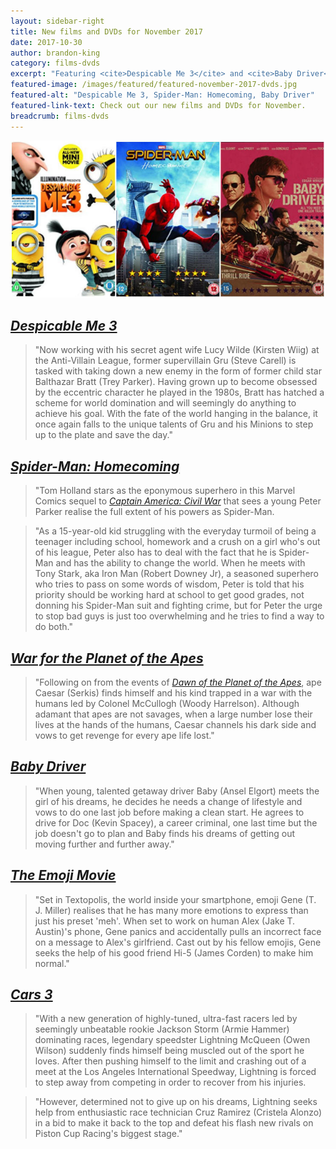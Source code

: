 ```yaml
---
layout: sidebar-right
title: New films and DVDs for November 2017
date: 2017-10-30
author: brandon-king
category: films-dvds
excerpt: "Featuring <cite>Despicable Me 3</cite> and <cite>Baby Driver</cite."
featured-image: /images/featured/featured-november-2017-dvds.jpg
featured-alt: "Despicable Me 3, Spider-Man: Homecoming, Baby Driver"
featured-link-text: Check out our new films and DVDs for November.
breadcrumb: films-dvds
---
```


![Despicable Me 3, Spider-Man: Homecoming, Baby Driver](/images/featured/featured-november-2017-dvds.jpg)

## [<cite>Despicable Me 3</cite>](https://suffolk.spydus.co.uk/cgi-bin/spydus.exe/ENQ/OPAC/BIBENQ?BRN=2300564)

> "Now working with his secret agent wife Lucy Wilde (Kirsten Wiig) at the Anti-Villain League, former supervillain Gru (Steve Carell) is tasked with taking down a new enemy in the form of former child star Balthazar Bratt (Trey Parker). Having grown up to become obsessed by the eccentric character he played in the 1980s, Bratt has hatched a scheme for world domination and will seemingly do anything to achieve his goal. With the fate of the world hanging in the balance, it once again falls to the unique talents of Gru and his Minions to step up to the plate and save the day."

## [<cite>Spider-Man: Homecoming</cite>](https://suffolk.spydus.co.uk/cgi-bin/spydus.exe/ENQ/OPAC/BIBENQ?BRN=2306599)

> "Tom Holland stars as the eponymous superhero in this Marvel Comics sequel to [<cite>Captain America: Civil War</cite>](https://suffolk.spydus.co.uk/cgi-bin/spydus.exe/ENQ/OPAC/BIBENQ?BRN=2047182) that sees a young Peter Parker realise the full extent of his powers as Spider-Man.

> "As a 15-year-old kid struggling with the everyday turmoil of being a teenager including school, homework and a crush on a girl who's out of his league, Peter also has to deal with the fact that he is Spider-Man and has the ability to change the world. When he meets with Tony Stark, aka Iron Man (Robert Downey Jr), a seasoned superhero who tries to pass on some words of wisdom, Peter is told that his priority should be working hard at school to get good grades, not donning his Spider-Man suit and fighting crime, but for Peter the urge to stop bad guys is just too overwhelming and he tries to find a way to do both."

## [<cite>War for the Planet of the Apes</cite>](https://suffolk.spydus.co.uk/cgi-bin/spydus.exe/ENQ/OPAC/BIBENQ?BRN=2267056)

> "Following on from the events of [<cite>Dawn of the Planet of the Apes</cite>](https://suffolk.spydus.co.uk/cgi-bin/spydus.exe/ENQ/OPAC/BIBENQ?BRN=1691936), ape Caesar (Serkis) finds himself and his kind trapped in a war with the humans led by Colonel McCullogh (Woody Harrelson). Although adamant that apes are not savages, when a large number lose their lives at the hands of the humans, Caesar channels his dark side and vows to get revenge for every ape life lost."

## [<cite>Baby Driver</cite>](https://suffolk.spydus.co.uk/cgi-bin/spydus.exe/ENQ/OPAC/BIBENQ?BRN=2306597)

> "When young, talented getaway driver Baby (Ansel Elgort) meets the girl of his dreams, he decides he needs a change of lifestyle and vows to do one last job before making a clean start. He agrees to drive for Doc (Kevin Spacey), a career criminal, one last time but the job doesn't go to plan and Baby finds his dreams of getting out moving further and further away."

## [<cite>The Emoji Movie</cite>](https://suffolk.spydus.co.uk/cgi-bin/spydus.exe/ENQ/OPAC/BIBENQ?BRN=2317224)

> "Set in Textopolis, the world inside your smartphone, emoji Gene (T. J. Miller) realises that he has many more emotions to express than just his preset 'meh'. When set to work on human Alex (Jake T. Austin)'s phone, Gene panics and accidentally pulls an incorrect face on a message to Alex's girlfriend. Cast out by his fellow emojis, Gene seeks the help of his good friend Hi-5 (James Corden) to make him normal."

## [<cite>Cars 3</cite>](https://suffolk.spydus.co.uk/cgi-bin/spydus.exe/ENQ/OPAC/BIBENQ?BRN=2314792)

> "With a new generation of highly-tuned, ultra-fast racers led by seemingly unbeatable rookie Jackson Storm (Armie Hammer) dominating races, legendary speedster Lightning McQueen (Owen Wilson) suddenly finds himself being muscled out of the sport he loves. After then pushing himself to the limit and crashing out of a meet at the Los Angeles International Speedway, Lightning is forced to step away from competing in order to recover from his injuries.

> "However, determined not to give up on his dreams, Lightning seeks help from enthusiastic race technician Cruz Ramirez (Cristela Alonzo) in a bid to make it back to the top and defeat his flash new rivals on Piston Cup Racing's biggest stage."
